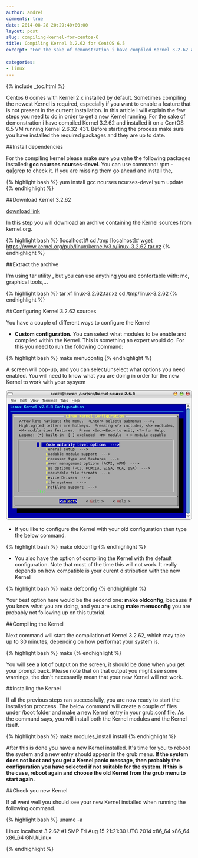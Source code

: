 ```yaml
---
author: andrei
comments: true
date: 2014-08-28 20:29:40+00:00
layout: post
slug: compiling-kernel-for-centos-6
title: Compiling Kernel 3.2.62 for CentOS 6.5
excerpt: "For the sake of demonstration i have compiled Kernel 3.2.62 and installed it on a CentOS 6.5 VM running Kernel 2.6.32-431. Before starting the process make sure you have installed the required packages and they are up to date."

categories:
- linux
---
```


{% include _toc.html %}

Centos 6 comes with Kernel 2.x installed by default. Sometimes compiling the newest Kernel is required, especially if you want to enable a feature that is not present in the current installation. In this article i will explain the few steps you need to do in order to get a new Kernel running.
For the sake of demonstration i have compiled Kernel 3.2.62 and installed it on a CentOS 6.5 VM running Kernel 2.6.32-431. Before starting the process make sure you have installed the required packages and they are up to date.


##Install dependencies


For the compiling kernel please make sure you vahe the following packages installed: **gcc ncurses ncurses-devel**. You can use command: rpm -qa|grep <pckage> to check it. If you are missing them go ahead and install the,

{% highlight bash %}
yum install gcc ncurses ncurses-devel
yum update
{% endhighlight %}

##Download Kernel 3.2.62 

[download link](https://www.kernel.org/)

In this step you will download an archive containing the Kernel sources from kernel.org.

{% highlight bash %}
[localhost]# cd /tmp
[localhost]# wget https://www.kernel.org/pub/linux/kernel/v3.x/linux-3.2.62.tar.xz
{% endhighlight %}

##Extract the archive

I'm using tar utility , but you can use anything you are confortable with: mc, graphical tools,...

{% highlight bash %}
tar xf linux-3.2.62.tar.xz
cd /tmp/linux-3.2.62
{% endhighlight %}

##Configuring Kernel 3.2.62 sources

You have a couple of different ways to configure the Kernel

  * **Custom configuration.** You can select what modules to be enable and compiled within the Kernel. This is something an expert would do. For this you need to run the following command:

{% highlight bash %}
make menuconfig
{% endhighlight %}

A screen will pop-up, and you can select/unselect what options you need enabled. You will need to know what you are doing in order for the new Kernel to work with your sysyem

![menuconfig](/images/menuconfig.png)

	
  * If you like to configure the Kernel with your old configuration then type the below command.


{% highlight bash %}
make oldconfig
{% endhighlight %}

	
  * You also have the option of compiling the Kernel with the default configuration. Note that most of the time this will not work. It really depends on how compatible is your curent distribution with the new Kernel

{% highlight bash %}
make defconfig
{% endhighlight %}

Your best option here would be the second one: **make oldconfig**, because if you know what you are doing, and you are using **make menuconfig** you are probably not following up on this tutorial.

##Compiling the Kernel

Next command will start the compilation of Kernel 3.2.62, which may take up to 30 minutes, depending on how performat your system is.

{% highlight bash %}
make
{% endhighlight %}

You will see a lot of output on the screen, it should be done when you get your prompt back. Please note that on that output you might see some warnings, the don't necessarily mean that your new Kernel will not work.

##Installing the Kernel

If all the previous steps ran successfully, you are now ready to start the installation proccess. The below command will create a couple of files under /boot folder and make a new Kernel entry in your grub.conf file. As the command says, you will install both the Kernel modules and the Kernel itself.

{% highlight bash %}
make modules_install install
{% endhighlight %}

After this is done you have a new Kernel installed. It's time for you to reboot the system and a new entry should appear in the grub menu. **If the system does not boot and you get a Kernel panic message, then probably the configuration you have selected if not suitable for the system. If this is the case, reboot again and choose the old Kernel from the grub menu to start again.**

##Check you new Kernel

If all went well you should see your new Kernel installed when running the following command.

{% highlight bash %}
uname -a

Linux localhost 3.2.62 #1 SMP Fri Aug 15 21:21:30 UTC 2014 x86_64 x86_64 x86_64 GNU/Linux

{% endhighlight %}

